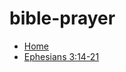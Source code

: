 # bible-prayer

- [Home](https://tonyerskine.github.io/bible-prayer/)
- [Ephesians 3:14-21](https://tonyerskine.github.io/bible-prayer/ephesians-3-14-21/ephesians-3-14-21.html)
